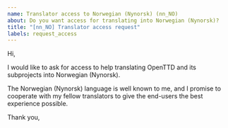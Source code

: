 ```yaml
---
name: Translator access to Norwegian (Nynorsk) (nn_NO)
about: Do you want access for translating into Norwegian (Nynorsk)?
title: "[nn_NO] Translator access request"
labels: request_access
---
```


<!-- translator: nn_NO -->
<!-- Please do not edit the header of this template. If you have something to add, do this at the end. -->

Hi,

I would like to ask for access to help translating OpenTTD and its subprojects into Norwegian (Nynorsk).

The Norwegian (Nynorsk) language is well known to me, and I promise to cooperate with my fellow translators to give the end-users the best experience possible.

<!-- DO NOT modify anything above this line; feel free to add a personal touch below this line -->

Thank you,
